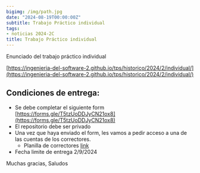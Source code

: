 ```yaml
---
bigimg: /img/path.jpg
date: "2024-08-19T00:00:00Z"
subtitle: Trabajo Práctico individual
tags:
- noticias 2024-2C
title: Trabajo Práctico individual
---
```


Enunciado del trabajo práctico individual

[https://ingenieria-del-software-2.github.io/tps/historico/2024/2/individual/](https://ingenieria-del-software-2.github.io/tps/historico/2024/2/individual/)


## Condiciones de entrega:
- Se debe completar el siguiente form [https://forms.gle/T5tzUoDDJyCN21ox8](https://forms.gle/T5tzUoDDJyCN21ox8)
- El repositorio debe ser privado 
- Una vez que haya enviado el form, les vamos a pedir acceso a una de las cuentas de los correctores. 
  - Planilla de correctores [link](https://ta049-ingsoftii.slack.com/archives/C07HNQNN3AQ/p1724965176030389)
- Fecha limite de entrega 2/9/2024

Muchas gracias,
Saludos
